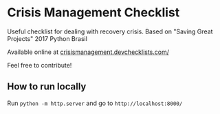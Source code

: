 # Crisis Management Checklist
Useful checklist for dealing with recovery crisis. Based on "Saving Great Projects" 2017 Python Brasil

Available online at [crisismanagement.devchecklists.com/](http://crisismanagement.devchecklists.com/)

Feel free to contribute!


## How to run locally
Run `python -m http.server` and go to `http://localhost:8000/`
